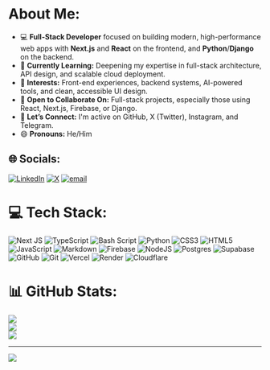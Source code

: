 # About Me:
- 💻 **Full-Stack Developer** focused on building modern, high-performance web apps with **Next.js** and **React** on the frontend, and **Python**/**Django** on the backend.
- 🌱 **Currently Learning:** Deepening my expertise in full-stack architecture, API design, and scalable cloud deployment.
- 👀 **Interests:** Front-end experiences, backend systems, AI-powered tools, and clean, accessible UI design.
- 💼 **Open to Collaborate On:** Full-stack projects, especially those using React, Next.js, Firebase, or Django.
- 💬 **Let’s Connect:** I'm active on GitHub, X (Twitter), Instagram, and Telegram.
- 😄 **Pronouns:** He/Him<br>


## 🌐 Socials:
[![LinkedIn](https://img.shields.io/badge/LinkedIn-%230077B5.svg?logo=linkedin&logoColor=white)](https://linkedin.com/in/fasel-godbcho-66131a342/) [![X](https://img.shields.io/badge/X-black.svg?logo=X&logoColor=white)](https://x.com/faselgodbcho) [![email](https://img.shields.io/badge/Email-D14836?logo=gmail&logoColor=white)](mailto:faselgodbcho@gmail.com) 

# 💻 Tech Stack:
![Next JS](https://img.shields.io/badge/Next-black?style=for-the-badge&logo=next.js&logoColor=white) ![TypeScript](https://img.shields.io/badge/typescript-%23007ACC.svg?style=for-the-badge&logo=typescript&logoColor=white) ![Bash Script](https://img.shields.io/badge/bash_script-%23121011.svg?style=for-the-badge&logo=gnu-bash&logoColor=white) ![Python](https://img.shields.io/badge/python-3670A0?style=for-the-badge&logo=python&logoColor=ffdd54) ![CSS3](https://img.shields.io/badge/css3-%231572B6.svg?style=for-the-badge&logo=css3&logoColor=white) ![HTML5](https://img.shields.io/badge/html5-%23E34F26.svg?style=for-the-badge&logo=html5&logoColor=white) ![JavaScript](https://img.shields.io/badge/javascript-%23323330.svg?style=for-the-badge&logo=javascript&logoColor=%23F7DF1E) ![Markdown](https://img.shields.io/badge/markdown-%23000000.svg?style=for-the-badge&logo=markdown&logoColor=white) ![Firebase](https://img.shields.io/badge/firebase-%23039BE5.svg?style=for-the-badge&logo=firebase) ![NodeJS](https://img.shields.io/badge/node.js-6DA55F?style=for-the-badge&logo=node.js&logoColor=white) ![Postgres](https://img.shields.io/badge/postgres-%23316192.svg?style=for-the-badge&logo=postgresql&logoColor=white) ![Supabase](https://img.shields.io/badge/Supabase-3ECF8E?style=for-the-badge&logo=supabase&logoColor=white) ![GitHub](https://img.shields.io/badge/github-%23121011.svg?style=for-the-badge&logo=github&logoColor=white) ![Git](https://img.shields.io/badge/git-%23F05033.svg?style=for-the-badge&logo=git&logoColor=white) ![Vercel](https://img.shields.io/badge/vercel-%23000000.svg?style=for-the-badge&logo=vercel&logoColor=white) ![Render](https://img.shields.io/badge/Render-%46E3B7.svg?style=for-the-badge&logo=render&logoColor=white) ![Cloudflare](https://img.shields.io/badge/Cloudflare-F38020?style=for-the-badge&logo=Cloudflare&logoColor=white)
# 📊 GitHub Stats:
![](https://github-readme-stats.vercel.app/api?username=faselgodbcho&theme=dark&hide_border=false&include_all_commits=false&count_private=false)<br/>
![](https://nirzak-streak-stats.vercel.app/?user=faselgodbcho&theme=dark&hide_border=false)<br/>
![](https://github-readme-stats.vercel.app/api/top-langs/?username=faselgodbcho&theme=dark&hide_border=false&include_all_commits=false&count_private=false&layout=compact)

---
[![](https://visitcount.itsvg.in/api?id=faselgodbcho&icon=0&color=0)](https://visitcount.itsvg.in)

<!-- Proudly created with GPRM ( https://gprm.itsvg.in ) -->
